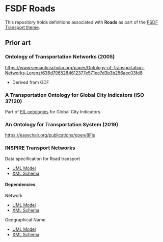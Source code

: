 # FSDF Roads

This repository holds definitions associated with **Roads** as part of the [FSDF Transport theme](https://www.anzlic.gov.au/resources/foundation-spatial-data-framework/fsdf-themes-datasets/transport).

## Prior art

### Ontology of Transportation Networks (2005)

https://www.semanticscholar.org/paper/Ontology-of-Transportation-Networks-Lorenz/636d7965284612377e571ee7d3b3b256aec03fd8

- Derived from GDF

### A Transportation Ontology for Global City Indicators (ISO 37120)

Part of [EIL ontologies](http://ontology.eil.utoronto.ca/) for Global City Indicators. 

### An Ontology for Transportation System (2019)

https://easychair.org/publications/open/8Fls 

### INSPIRE Transport Networks

Data specification for Road transport

- [UML Model](https://inspire.ec.europa.eu/data-model/approved/r4618-ir/html/index.htm?goto=2:1:9:7:7627)
- [XML Schema](https://inspire.ec.europa.eu/schemas/tn-ro/4.0/RoadTransportNetwork.xsd)

#### Dependencies

Network

- [UML Model](https://inspire.ec.europa.eu/data-model/approved/r4618-ir/html/index.htm?goto=2:1:9:6:7586)
- [XML Schema](https://inspire.ec.europa.eu/schemas/net/4.0/Network.xsd)

Geographical Name

- [UML Model](https://inspire.ec.europa.eu/data-model/approved/r4618-ir/html/index.htm?goto=2:1:6:2:7240)
- [XML Schema](https://inspire.ec.europa.eu/schemas/gn/4.0/GeographicalNames.xsd)
